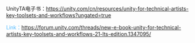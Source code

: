 

UnityTA电子书：https://unity.com/cn/resources/unity-for-technical-artists-key-toolsets-and-workflows?ungated=true

<font color=#4db8ff>Link：</font>https://forum.unity.com/threads/new-e-book-unity-for-technical-artists-key-toolsets-and-workflows-21-lts-edition.1347095/
